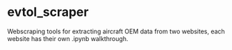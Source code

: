# evtol_scraper
Webscraping tools for extracting aircraft OEM data from two websites, each website has their own .ipynb walkthrough.
